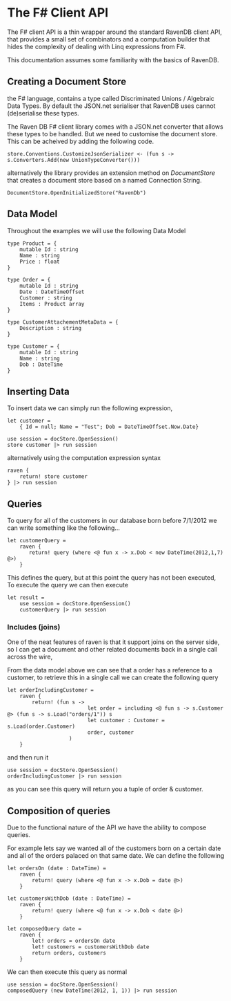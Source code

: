 # The F# Client API

The F# client API is a thin wrapper around the standard RavenDB client API, that provides a small set of combinators and a computation builder that hides the complexity of dealing with Linq expressions from F#.

This documentation assumes some familiarity with the basics of RavenDB. 

## Creating a Document Store

the F# language, contains a type called Discriminated Unions / Algebraic Data Types. By default the JSON.net serialiser that RavenDB uses cannot (de)serialise these types. 

The Raven DB F# client library comes with a JSON.net converter that allows these types to be handled. But we need to customise the document store. This can be acheived by adding the following code. 

	store.Conventions.CustomizeJsonSerializer <- (fun s -> s.Converters.Add(new UnionTypeConverter()))

alternatively the library provides an extension method on *DocumentStore* that creates a document store based on a named Connection String. 

	DocumentStore.OpenInitializedStore("RavenDb")
	
## Data Model 

Throughout the examples we will use the following Data Model

	type Product = {
		mutable Id : string
		Name : string
		Price : float
	}

	type Order = {
		mutable Id : string
		Date : DateTimeOffset
		Customer : string
		Items : Product array
	}

	type CustomerAttachementMetaData = {
		Description : string	
	}

	type Customer = {
		mutable Id : string
		Name : string
		Dob : DateTime
	}


## Inserting Data

To insert data we can simply run the following expression, 

	let customer = 
		{ Id = null; Name = "Test"; Dob = DateTimeOffset.Now.Date}

	use session = docStore.OpenSession()
	store customer |> run session

alternatively using the computation expression syntax

	raven {
		return! store customer
	} |> run session

## Queries

To query for all of the customers in our database born before 7/1/2012 we can write something like the following... 

	let customerQuery = 
		raven { 
		   return! query (where <@ fun x -> x.Dob < new DateTime(2012,1,7) @>)
		}


This defines the query, but at this point the query has not been executed, To execute the query we can then execute 

	let result = 
		use session = docStore.OpenSession()
		customerQuery |> run session

### Includes (joins)

One of the neat features of raven is that it support joins on the server side, so I can get a document and other related documents back in a single call across the wire, 

From the data model above we can see that a order has a reference to a customer, to retrieve this in a single call we can create the following query

	let orderIncludingCustomer = 
		raven { 
			return! (fun s -> 
                              let order = including <@ fun s -> s.Customer @> (fun s -> s.Load("orders/1")) s
                              let customer : Customer = s.Load(order.Customer)
                              order, customer
                        )
		}

and then run it

	use session = docStore.OpenSession()
	orderIncludingCustomer |> run session

as you can see this query will return you a tuple of order & customer.

## Composition of queries

Due to the functional nature of the API we have the ability to compose queries.

For example lets say we wanted all of the customers born on a certain date and all of the orders palaced on that same date. We can define the following

	let ordersOn (date : DateTime) = 
		raven { 
			return! query (where <@ fun x -> x.Dob = date @>)
		}
	
	let customersWithDob (date : DateTime) = 
		raven { 
			return! query (where <@ fun x -> x.Dob < date @>)
		}

	let composedQuery date = 
		raven { 
			let! orders = ordersOn date
			let! customers = customersWithDob date
			return orders, customers 
		}


We can then execute this query as normal

	use session = docStore.OpenSession()
	composedQuery (new DateTime(2012, 1, 1)) |> run session	
	

 
